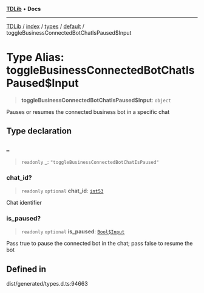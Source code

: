 [**TDLib**](../../../../../../README.md) • **Docs**

***

[TDLib](../../../../../../modules.md) / [index](../../../../../README.md) / [types](../../../README.md) / [default](../README.md) / toggleBusinessConnectedBotChatIsPaused$Input

# Type Alias: toggleBusinessConnectedBotChatIsPaused$Input

> **toggleBusinessConnectedBotChatIsPaused$Input**: `object`

Pauses or resumes the connected business bot in a specific chat

## Type declaration

### \_

> `readonly` **\_**: `"toggleBusinessConnectedBotChatIsPaused"`

### chat\_id?

> `readonly` `optional` **chat\_id**: [`int53`](int53-1.md)

Chat identifier

### is\_paused?

> `readonly` `optional` **is\_paused**: [`Bool$Input`](Bool$Input.md)

Pass true to pause the connected bot in the chat; pass false to resume the bot

## Defined in

dist/generated/types.d.ts:94663
